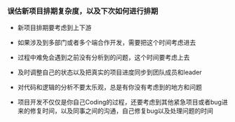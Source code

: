 ### 误估新项目排期复杂度，以及下次如何进行排期

- 新项目排期要考虑到上下游

- 如果涉及到多部门或者多个端合作开发，需要把这个时间考虑进去

- 过程中难免会遇到之前没有分析到的问题，这个时间要考虑上去

- 及时调整自己的状态以及把真实的项目进度同步到团队成员和leader

- 对代码和逻辑的分析不要太乐观，总是有你没有考虑到的地方和问题

- 项目开发不仅仅是你自己Coding的过程，还要考虑到其他紧急项目或者bug进来的修复时间，以及同事之间的沟通，自己修复bug以及处理问题的时间